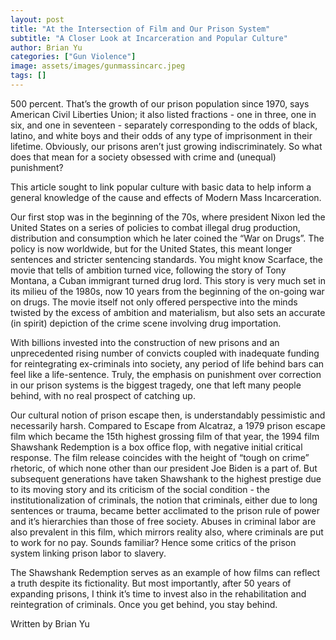 ```yaml
---
layout: post
title: "At the Intersection of Film and Our Prison System"
subtitle: "A Closer Look at Incarceration and Popular Culture"
author: Brian Yu
categories: ["Gun Violence"]
image: assets/images/gunmassincarc.jpeg
tags: []
---
```


500 percent. That’s the growth of our prison population since 1970, says American Civil Liberties Union; it also listed fractions - one in three, one in six, and one in seventeen - separately corresponding to the odds of black, latino, and white boys and their odds of any type of imprisonment in their lifetime. Obviously, our prisons aren’t just growing indiscriminately. So what does that mean for a society obsessed with crime and (unequal) punishment?

This article sought to link popular culture with basic data to help inform a general knowledge of the cause and effects of Modern Mass Incarceration.

Our first stop was in the beginning of the 70s, where president Nixon led the United States on a series of policies to combat illegal drug production, distribution and consumption which he later coined the “War on Drugs”. The policy is now worldwide, but for the United States, this meant longer sentences and stricter sentencing standards. You might know Scarface, the movie that tells of ambition turned vice, following the story of Tony Montana, a Cuban immigrant turned drug lord. This story is very much set in its milieu of the 1980s, now 10 years from the beginning of the on-going war on drugs. The movie itself not only offered perspective into the minds twisted by the excess of ambition and materialism, but also sets an accurate (in spirit) depiction of the crime scene involving drug importation.

With billions invested into the construction of new prisons and an unprecedented rising number of convicts coupled with inadequate funding for reintegrating ex-criminals into society, any period of life behind bars can feel like a life-sentence. Truly, the emphasis on punishment over correction in our prison systems is the biggest tragedy, one that left many people behind, with no real prospect of catching up. 

Our cultural notion of prison escape then, is understandably pessimistic and necessarily harsh. Compared to Escape from Alcatraz, a 1979 prison escape film which became the 15th highest grossing film of that year, the 1994 film Shawshank Redemption is a box office flop, with negative initial critical response. The film release coincides with the height of “tough on crime” rhetoric, of which none other than our president Joe Biden is a part of. But subsequent generations have taken Shawshank to the highest prestige due to its moving story and its criticism of the social condition - the institutionalization of criminals, the notion that criminals, either due to long sentences or trauma, became better acclimated to the prison rule of power and it’s hierarchies than those of free society. Abuses in criminal labor are also prevalent in this film, which mirrors reality also, where criminals are put to work for no pay. Sounds familiar? Hence some critics of the prison system linking prison labor to slavery. 

The Shawshank Redemption serves as an example of how films can reflect a truth despite its fictionality. But most importantly, after 50 years of expanding prisons, I think it’s time to invest also in the rehabilitation and reintegration of criminals. Once you get behind, you stay behind.


Written by Brian Yu
